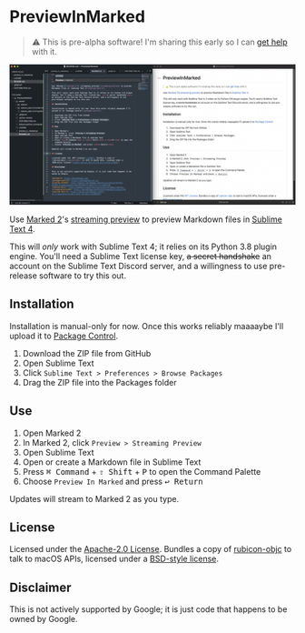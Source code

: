 # PreviewInMarked

> :warning: This is pre-alpha software! I'm sharing this early so I can [get
> help][problem-161844] with it.

![screenshot](docs/screenshot.png)

Use [Marked 2][marked-2]'s [streaming preview][streaming-preview] to preview
Markdown files in [Sublime Text 4][sublime-text-4].

This will *only* work with Sublime Text 4; it relies on its Python 3.8 plugin
engine. You'll need a Sublime Text license key, <del>a secret handshake</del>
an account on the Sublime Text Discord server, and a willingness to use
pre-release software to try this out.

## Installation

Installation is manual-only for now. Once this works reliably maaaaybe I'll
upload it to [Package Control][package-control].

1. Download the ZIP file from GitHub
1. Open Sublime Text
1. Click `Sublime Text > Preferences > Browse Packages`
1. Drag the ZIP file into the Packages folder

## Use

1. Open Marked 2
1. In Marked 2, click `Preview > Streaming Preview`
1. Open Sublime Text
1. Open or create a Markdown file in Sublime Text
1. Press <kbd>⌘ Command</kbd> + <kbd>⇧ Shift</kbd> + <kbd>P</kbd> to open the
   Command Palette
1. Choose `Preview In Marked` and press <kbd>↩︎ Return</kbd>

Updates will stream to Marked 2 as you type.

## License

Licensed under the [Apache-2.0 License](LICENSE). Bundles a copy of
[rubicon-objc][rubicon-objc] to talk to macOS APIs, licensed under a 
[BSD-style license](third_party/rubicon/LICENSE).

## Disclaimer

This is not actively supported by Google; it is just code that happens to be
owned by Google.

[marked-2]: https://marked2app.com/
[package-control]: https://packagecontrol.io/
[problem-161844]: http://support.markedapp.com/discussions/problems/161844-streaming-preview-beachballs-when-url-is-supplied
[rubicon-objc]: https://beeware.org/project/projects/bridges/rubicon/
[streaming-preview]: https://marked2app.com/help/Streaming_Preview.html
[sublime-text-4]: https://forum.sublimetext.com/t/is-it-possible-to-work-with-the-dev-st4/50445/4
